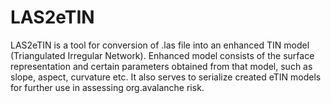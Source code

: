 # LAS2eTIN
LAS2eTIN is a tool for conversion of .las file into an enhanced TIN model (Triangulated Irregular Network). Enhanced model
consists of the surface representation and certain parameters obtained from that model, such as slope, aspect, curvature
etc. It also serves to serialize created eTIN models for further use in assessing org.avalanche risk.